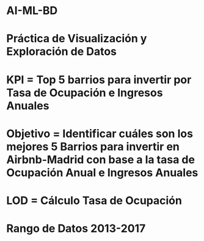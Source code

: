 # AI-ML-BD
# Práctica de Visualización y Exploración de Datos
# KPI = Top 5 barrios para invertir por Tasa de Ocupación e Ingresos Anuales
# Objetivo = Identificar cuáles son los mejores 5 Barrios para invertir en Airbnb-Madrid con base a la tasa de Ocupación Anual e Ingresos Anuales
# LOD = Cálculo Tasa de Ocupación
# Rango de Datos 2013-2017
